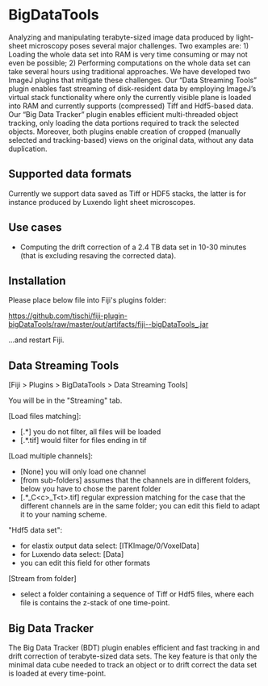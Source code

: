 # BigDataTools

Analyzing and manipulating terabyte-sized image data produced by light-sheet microscopy poses several major challenges. Two examples are: 1) Loading the whole data set into RAM is very time consuming or may not even be possible; 2) Performing computations on the whole data set can take several hours using traditional approaches. We have developed two ImageJ plugins that mitigate these challenges. Our “Data
Streaming Tools” plugin enables fast streaming of disk-resident data by employing ImageJ’s virtual stack functionality where only the currently visible plane is loaded into RAM and currently supports (compressed) Tiff and Hdf5-based data. Our “Big Data Tracker” plugin enables efficient multi-threaded object tracking, only loading the data portions required to track the selected objects. Moreover, both plugins enable creation of cropped (manually selected and tracking-based) views on the original data, without any
data duplication.

## Supported data formats

Currently we support data saved as Tiff or HDF5 stacks, the latter is for instance produced by Luxendo light sheet microscopes.

## Use cases

- Computing the drift correction of a 2.4 TB data set in 10-30 minutes (that is excluding resaving the corrected data).

## Installation

Please place below file into Fiji's plugins folder:

https://github.com/tischi/fiji-plugin-bigDataTools/raw/master/out/artifacts/fiji--bigDataTools_.jar

...and restart Fiji.

## Data Streaming Tools

[Fiji > Plugins > BigDataTools > Data Streaming Tools]

You will be in the "Streaming" tab. 

[Load files matching]:
- [.*] you do not filter, all files will be loaded
- [.*.tif] would filter for files ending in tif
 
[Load multiple channels]:
- [None] you will only load one channel
- [from sub-folders] assumes that the channels are in different folders, below you have to chose the parent folder
- [.*\_C&lt;c>\_T&lt;t>.tif] regular expression matching for the case that the different channels are in the same folder; you can edit this field to adapt it to your naming scheme.

"Hdf5 data set": 
- for elastix output data select: [ITKImage/0/VoxelData]
- for Luxendo data select: [Data]
- you can edit this field for other formats
 
[Stream from folder]
- select a folder containing a sequence of Tiff or Hdf5 files, where each file is contains the z-stack of one time-point. 

## Big Data Tracker

The Big Data Tracker (BDT) plugin enables efficient and fast tracking in and drift correction of terabyte-sized data sets. The key feature is that only the minimal data cube needed to track an object or to drift correct the data set is loaded at every time-point.
  

